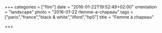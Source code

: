 +++
categories = ["film"]
date = "2016-01-22T19:52:49+02:00"
orientation = "landscape"
photo = "2016-01-22-femme-a-chapeau"
tags = ["paris","france","black & white","ilford","hp5"]
title = "Femme à chapeau"

+++
